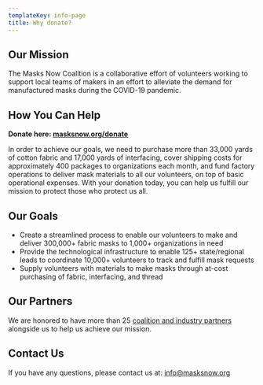 ```yaml
---
templateKey: info-page
title: Why donate?
---
```

## Our Mission

The Masks Now Coalition is a collaborative effort of volunteers working to support local teams of makers in an effort to alleviate the demand for manufactured masks during the COVID-19 pandemic.

## How You Can Help

**Donate here: [masksnow.org/donate](https://masksnow.org/donate/)**

In order to achieve our goals, we need to purchase more than 33,000 yards of cotton fabric and 17,000 yards of interfacing, cover shipping costs for approximately 400 packages to organizations each month, and fund factory operations to deliver mask materials to all our volunteers, on top of basic operational expenses. With your donation today, you can help us fulfill our mission to protect those who protect us all.

## Our Goals

* Create a streamlined process to enable our volunteers to make and deliver 300,000+ fabric masks to 1,000+ organizations in need
* Provide the technological infrastructure to enable 125+ state/regional leads to coordinate 10,000+ volunteers to track and fulfill mask requests
* Supply volunteers with materials to make masks through at-cost purchasing of fabric, interfacing, and thread

## Our Partners

We are honored to have more than 25 [coalition and industry partners](https://masksnow.org/partners/) alongside us to help us achieve our mission.

## Contact Us

If you have any questions, please contact us at: [info@masksnow.org](mailto:info@masksnow.org)